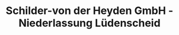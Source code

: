 ---
title: "Schilder-von der Heyden GmbH - Niederlassung Lüdenscheid"
url: /luedenscheid/schilder-von-der-heyden-gmbh-niederlassung-luedenscheid/
shop: Beschriftungen
---